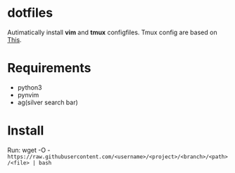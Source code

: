 # dotfiles

Autimatically install __vim__ and __tmux__ configfiles. 
Tmux config  are based on [This](https://github.com/samoshkin/tmux-config).


# Requirements
* python3
* pynvim
* ag(silver search bar)

# Install
Run: wget -O - `https://raw.githubusercontent.com/<username>/<project>/<branch>/<path>/<file> | bash`

